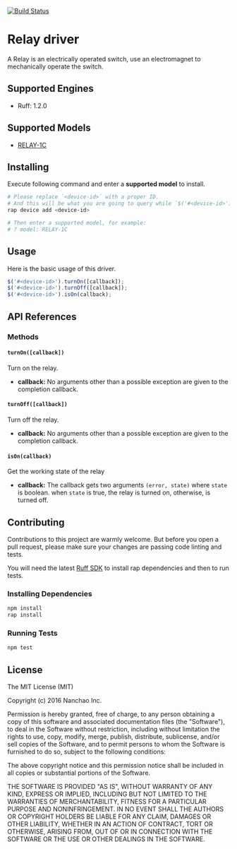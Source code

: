 [![Build Status](https://travis-ci.org/ruff-drivers/relay-1c.svg)](https://travis-ci.org/ruff-drivers/relay-1c)

# Relay driver

A Relay is an electrically operated switch, use an electromagnet to mechanically operate the switch.

## Supported Engines

* Ruff: 1.2.0

## Supported Models

- [RELAY-1C](https://rap.ruff.io/devices/relay-1c)

## Installing

Execute following command and enter a **supported model** to install.

```sh
# Please replace `<device-id>` with a proper ID.
# And this will be what you are going to query while `$('#<device-id>')`.
rap device add <device-id>

# Then enter a supported model, for example:
# ? model: RELAY-1C
```

## Usage

Here is the basic usage of this driver.

```js
$('#<device-id>').turnOn([callback]);
$('#<device-id>').turnOff([callback]);
$('#<device-id>').isOn(callback);
```

## API References

### Methods

#### `turnOn([callback])`

Turn on the relay.

- **callback:** No arguments other than a possible exception are given to the completion callback.

#### `turnOff([callback])`

Turn off the relay.

- **callback:** No arguments other than a possible exception are given to the completion callback.

#### `isOn(callback)`

Get the working state of the relay

- **callback:** The callback gets two arguments `(error, state)` where `state` is boolean.
when `state` is true, the relay is turned on, otherwise, is turned off.

## Contributing

Contributions to this project are warmly welcome. But before you open a pull request, please make sure your changes are passing code linting and tests.

You will need the latest [Ruff SDK](https://ruff.io/) to install rap dependencies and then to run tests.

### Installing Dependencies

```sh
npm install
rap install
```

### Running Tests

```sh
npm test
```

## License

The MIT License (MIT)

Copyright (c) 2016 Nanchao Inc.

Permission is hereby granted, free of charge, to any person obtaining a copy of this software and associated documentation files (the "Software"), to deal in the Software without restriction, including without limitation the rights to use, copy, modify, merge, publish, distribute, sublicense, and/or sell copies of the Software, and to permit persons to whom the Software is furnished to do so, subject to the following conditions:

The above copyright notice and this permission notice shall be included in all copies or substantial portions of the Software.

THE SOFTWARE IS PROVIDED "AS IS", WITHOUT WARRANTY OF ANY KIND, EXPRESS OR IMPLIED, INCLUDING BUT NOT LIMITED TO THE WARRANTIES OF MERCHANTABILITY, FITNESS FOR A PARTICULAR PURPOSE AND NONINFRINGEMENT. IN NO EVENT SHALL THE AUTHORS OR COPYRIGHT HOLDERS BE LIABLE FOR ANY CLAIM, DAMAGES OR OTHER LIABILITY, WHETHER IN AN ACTION OF CONTRACT, TORT OR OTHERWISE, ARISING FROM, OUT OF OR IN CONNECTION WITH THE SOFTWARE OR THE USE OR OTHER DEALINGS IN THE SOFTWARE.
